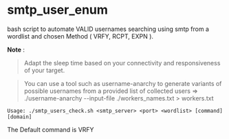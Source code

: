 # smtp_user_enum
bash script to automate VALID usernames searching using smtp from a wordlist and chosen Method ( VRFY, RCPT, EXPN ). 

**Note** : 
  > Adapt the sleep time based on your connectivity and responsiveness of your target.

  > You can use a tool such as username-anarchy to generate variants of possible usernames from a provided list of collected users => ./username-anarchy  --input-file ./workers_names.txt > workers.txt



```
Usage: ./smtp_users_check.sh <smtp_server> <port> <wordlist> [command] [domain]
```

The Default command is VRFY

